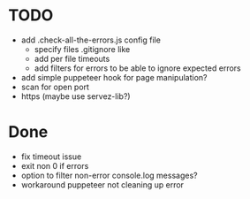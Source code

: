 # TODO

* add .check-all-the-errors.js config file
  * specify files .gitignore like 
  * add per file timeouts
  * add filters for errors to be able to ignore expected errors
* add simple puppeteer hook for page manipulation?
* scan for open port
* https (maybe use servez-lib?)

# Done

* fix timeout issue
* exit non 0 if errors
* option to filter non-error console.log messages?
* workaround puppeteer not cleaning up error

